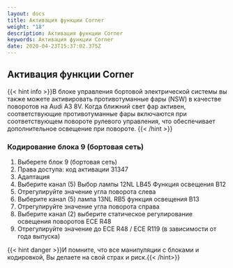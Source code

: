 ```yaml
---
layout: docs
title: Активация функции Corner
weight: "18"
description: Активация функции Corner
keywords: Активация функции Corner
date: 2020-04-23T15:37:02.375Z
---
```

## Активация функции Corner

{{< hint info >}}В блоке управления бортовой электрической системы вы также можете активировать противотуманные фары (NSW) в качестве поворотов на Audi A3 8V. Когда ближний свет фар активен, соответствующие противотуманные фары включаются при соответствующем повороте рулевого управления, что обеспечивает дополнительное освещение при повороте.
{{< /hint >}}

### **Кодирование блока 9 (бортовая сеть)**

1. Выберете блок 9 (бортовая сеть)
2. Права доступа: код активации 31347
3. Адаптация
4. Выберите канал (5) Выбор лампы 12NL LB45 Функция освещения B12
5. Отрегулируйте значение угла поворота слева
6. Выберите канал (5) лампа 13NL RB5 функция освещения B13
7. Отрегулируйте значение угла поворота справа
8. Выберите канал (2) выберите статическое регулирование освещения поворотов ECE R48
9. Отрегулируйте значение до ECE R48 / ECE R119 (в зависимости от года выпуска)


{{< hint danger >}}И помните, что все манипуляции с блоками и кодировкой, Вы делаете на свой страх и риск.{{< /hint>}}
